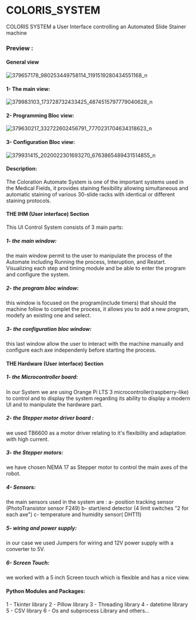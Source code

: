# COLORIS_SYSTEM
COLORIS SYSTEM a User Interface controlling an Automated Slide Stainer machine
### Preview : 
#### General view
![379657178_980253449758114_1191519280434551168_n](https://github.com/WARD-CODE/COLORIS_SYSTEM/assets/79150916/ea986189-6438-4630-a6c1-76404a212dc5)
#### 1- The main view:
![379983103_173728732433425_4874515797779040628_n](https://github.com/WARD-CODE/COLORIS_SYSTEM/assets/79150916/901a58b9-7063-4c76-965c-a9112a3e650d)
#### 2- Programming Bloc view:
![379630217_332722602456791_7770231704634318623_n](https://github.com/WARD-CODE/COLORIS_SYSTEM/assets/79150916/6ac8b10e-98dd-4460-b801-890c4dea7bc0)
#### 3- Configuration Bloc view:
![379931415_2020022301693270_6763865489431514855_n](https://github.com/WARD-CODE/COLORIS_SYSTEM/assets/79150916/59bbbd84-a543-4379-b1c9-c2208d2fe177)

#### Description:
The Coloration Automate System is one of the important systems used in the Medical Fields, it provides staining flexibility allowing simultaneous 
and automatic staining of various 30-slide racks with identical or different staining protocols.

#### THE IHM (User interface) Section
This UI Control System consists of 3 main parts:
##### 1- the main window:
the main window permit to the user to manipulate the process of the Automate including Running the process, Interuption, and Restart. 
Visualizing each step and timing module and be able to enter the program and configure the system.
##### 2- the program bloc window:
this window is focused on the program(include timers) that should the machine follow to complet the process, it allows you to add a new program, modefy an existing one and select.
##### 3- the configuration bloc window:
this last window allow the user to interact with the machine manually and configure each axe independenly before starting the process.

#### THE Hardware (User interface) Section
##### 1- the Microcontroller board:
In our System we are using Orange Pi LTS 3 microcontroller(raspberry-like) to control and to display the system regarding its ability to display a modern UI and
to manipulate the hardware part.
##### 2- the Stepper motor driver board :
we used TB6600 as a motor driver relating to it's flexibility and adaptation with high current.
##### 3- the Stepper motors:
we have chosen NEMA 17 as  Stepper motor to control the main axes of the robot.
##### 4- Sensors:
the main sensors used in the system are : 
a- position tracking sensor (PhotoTransistor sensor F249)
b- start/end detector (4 limit switches "2 for each axe")
c- temperature and humidity sensor( DHT11)
##### 5- wiring and power supply:
in our case we used Jumpers for wiring and 12V power supply with a converter to 5V.
##### 6- Screen Touch:
we worked with a 5 inch Screen touch which is flexible and has a nice view.

#### Python Modules and Packages:
1 - Tkinter library
2 - Pillow library
3 - Threading library
4 - datetime library
5 - CSV library
6 - Os and subprocess Library
and others...

